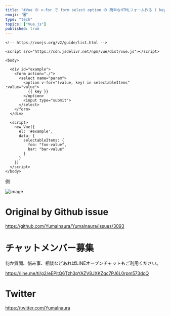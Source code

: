 ```yaml
---
title: "#Vue の v-for で form select option の 簡単なHTMLフォーム作る ( key value の配列を展開する"
emoji: "🖥"
type: "tech"
topics: ["Vue.js"]
published: true
---
```


```vue
<!-- https://vuejs.org/v2/guide/list.html -->

<script src="https://cdn.jsdelivr.net/npm/vue/dist/vue.js"></script>

<body>

  <div id="example">
    <form action="./">
      <select name="param">
        <option v-for="(value, key) in selectableItems" :value="value">
          {{ key }}
        </option>
        <input type="submit">
      </select>
    </form>
  </div>

  <script>
    new Vue({
      el: '#example',
      data: {
        selectableItems: {
          foo: "foo-value",
          bar: "bar-value"
        }
      }
    })
  </script>
</body>
```

例

![image](https://user-images.githubusercontent.com/13635059/80558707-41701700-8a16-11ea-93f1-9dd2ef99318f.png)


# Original by Github issue

https://github.com/YumaInaura/YumaInaura/issues/3093











<!-- Update From Qiita API -->

# チャットメンバー募集


何か質問、悩み事、相談などあればLINEオープンチャットもご利用ください。

https://line.me/ti/g2/eEPltQ6Tzh3pYAZV8JXKZqc7PJ6L0rpm573dcQ





# Twitter


https://twitter.com/YumaInaura


<!-- Update From Qiita API -->


